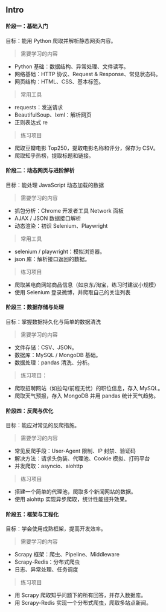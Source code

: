 ## Intro
#### 阶段一：基础入门

目标：能用 Python 爬取并解析静态网页内容。

>需要学习的内容
- Python 基础：数据结构、异常处理、文件读写。
- 网络基础：HTTP 协议、Request & Response、常见状态码。
- 网页结构：HTML、CSS、基本标签。

>常用工具
- requests：发送请求
- BeautifulSoup、lxml：解析网页
- 正则表达式 re

>练习项目
- 爬取豆瓣电影 Top250，提取电影名称和评分，保存为 CSV。
- 爬取知乎热榜，提取标题和链接。

#### 阶段二：动态网页与进阶解析

目标：能处理 JavaScript 动态加载的数据

>需要学习的内容

- 抓包分析：Chrome 开发者工具 Network 面板
- AJAX / JSON 数据接口解析
- 动态渲染：初识 Selenium、Playwright

>常用工具
- selenium / playwright：模拟浏览器。
- json 库：解析接口返回的数据。

>练习项目
- 爬取某电商网站商品信息（如京东/淘宝，练习时建议小规模）
- 使用 Selenium 登录微博，并爬取自己的关注列表

#### 阶段三：数据存储与处理

目标：掌握数据持久化与简单的数据清洗

>需要学习的内容

- 文件存储：CSV、JSON。
- 数据库：MySQL / MongoDB 基础。
- 数据处理：pandas 清洗、分析。

>练习项目：

- 爬取招聘网站（如拉勾/前程无忧）的职位信息，存入 MySQL。
- 爬取天气预报，存入 MongoDB 并用 pandas 统计天气趋势。

#### 阶段四：反爬与优化

目标：能应对常见的反爬措施。

>需要学习的内容

- 常见反爬手段：User-Agent 限制、IP 封禁、验证码
- 解决方法：请求头伪装、代理池、Cookie 模拟、打码平台
- 并发爬取：asyncio、aiohttp

>练习项目
- 搭建一个简单的代理池，爬取多个新闻网站的数据。
- 使用 aiohttp 实现异步爬取，统计性能提升效果。

#### 阶段五：框架与工程化

目标：学会使用成熟框架，提高开发效率。

>需要学习的内容

- Scrapy 框架：爬虫、Pipeline、Middleware
- Scrapy-Redis：分布式爬虫
- 日志、异常处理、任务调度

>练习项目

- 用 Scrapy 爬取知乎问题下的所有回答，并存入数据库。
- 用 Scrapy-Redis 实现一个分布式爬虫，爬取多站点新闻。
